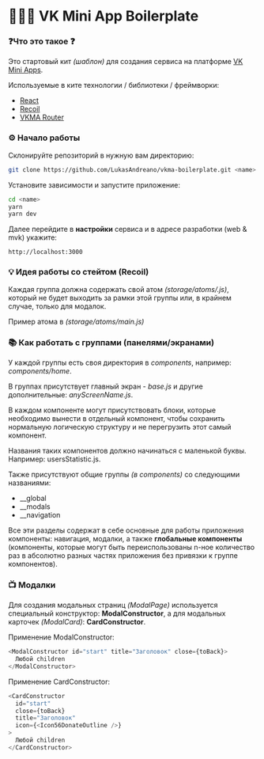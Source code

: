 # 👨🏻‍💻 VK Mini App Boilerplate

### ❓Что это такое ❓

Это стартовый кит _(шаблон)_ для создания сервиса на платформе [VK Mini Apps](https://vk.com/services).

Используемые в ките технологии / библиотеки / фреймворки:

- [React](https://reactjs.org/)
- [Recoil](https://recoiljs.org/)
- [VKMA Router](https://github.com/reyzitwo/react-router-vkminiapps)

### ⚙️ Начало работы

Склонируйте репозиторий в нужную вам директорию:

```bash
git clone https://github.com/LukasAndreano/vkma-boilerplate.git <name>
```

Установите зависимости и запустите приложение:

```bash
cd <name>
yarn
yarn dev
```

Далее перейдите в **настройки** сервиса и в адресе разработки (web & mvk) укажите:

```
http://localhost:3000
```

### 💡 Идея работы со стейтом (Recoil)

Каждая группа должна содержать свой атом _(storage/atoms/<name>.js)_, который не будет выходить за рамки этой группы или, в крайнем случае, только для модалок.

Пример атома в _(storage/atoms/main.js)_

### 📚 Как работать с группами (панелями/экранами)

У каждой группы есть своя директория в _components_, например: _components/home_.

В группах присутствует главный экран - _base.js_ и другие дополнительные: _anyScreenName.js_.

В каждом компоненте могут присутствовать блоки, которые необходимо вынести в отдельный компонент, чтобы сохранить нормальную логическую структуру и не перегрузить этот самый компонент.

Названия таких компонентов должно начинаться с маленькой буквы. Например: usersStatistic.js.

Также присутствуют общие группы _(в components)_ со следующими названиями:

- \_\_global
- \_\_modals
- \_\_navigation

Все эти разделы содержат в себе основные для работы приложения компоненты: навигация, модалки, а также **глобальные компоненты** (компоненты, которые могут быть переиспользованы n-ное количество раз в абсолютно разных частях приложения без привязки к группе компонентов).

### 📺 Модалки

Для создания модальных страниц _(ModalPage)_ используется специальный конструктор: **ModalConstructor**, а для модальных карточек _(ModalCard)_: **CardConstructor**.

Применение ModalConstructor:

```javascript
<ModalConstructor id="start" title="Заголовок" close={toBack}>
  Любой children
</ModalConstructor>
```

Применение CardConstructor:

```javascript
<CardConstructor
  id="start"
  close={toBack}
  title="Заголовок"
  icon={<Icon56DonateOutline />}
>
  Любой children
</CardConstructor>
```
